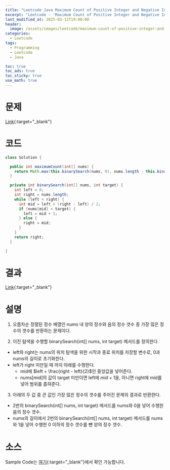 ```yaml
---
title: "Leetcode Java Maximum Count of Positive Integer and Negative Integer"
excerpt: "Leetcode - 'Maximum Count of Positive Integer and Negative Integer' 문제 Java 풀이"
last_modified_at: 2025-03-12T19:00:00
header:
  image: /assets/images/leetcode/maximum-count-of-positive-integer-and-negative-integer.png
categories:
  - Leetcode
tags:
  - Programming
  - Leetcode
  - Java

toc: true
toc_ads: true
toc_sticky: true
use_math: true
---
```

# 문제
[Link](https://leetcode.com/problems/maximum-count-of-positive-integer-and-negative-integer/){:target="_blank"}

# 코드
```java
class Solution {

  public int maximumCount(int[] nums) {
    return Math.max(this.binarySearch(nums, 0), nums.length - this.binarySearch(nums, 1));
  }

  private int binarySearch(int[] nums, int target) {
    int left = 0;
    int right = nums.length;
    while (left < right) {
      int mid = left + (right - left) / 2;
      if (nums[mid] < target) {
        left = mid + 1;
      } else {
        right = mid;
      }
    }
    return right;
  }

}
```

# 결과
[Link](https://leetcode.com/problems/number-of-substrings-containing-all-three-characters/submissions/1570090687/){:target="_blank"}

# 설명
1. 오름차순 정렬된 정수 배열인 nums 내 양의 정수와 음의 정수 갯수 중 가장 많은 정수의 갯수를 반환하는 문제이다.

2. 이진 탐색을 수행할 binarySearch(int[] nums, int target) 메서드를 정의한다.
- left와 right는 nums의 위치 탐색을 위한 시작과 종료 위치를 저장할 변수로, 0과 nums의 길이로 초기화한다.
- left가 right 미만일 때 까지 아래를 수행한다.
  - mid에 $left + \frac{right - left}{2}$인 중앙값을 넣어준다.
  - nums[mid]의 값이 target 미만이면 left에 $mid + 1$을, 아니면 right에 mid를 넣어 범위를 좁혀준다.

3. 아래의 두 값 중 큰 값인 가장 많은 정수의 갯수를 주어진 문제의 결과로 반환한다.
- 2번의 binarySearch(int[] nums, int target) 메서드를 nums와 0을 넣어 수행한 음의 정수 갯수.
- nums의 길이에서 2번의 binarySearch(int[] nums, int target) 메서드를 nums와 1을 넣어 수행한 0 이하의 정수 갯수를 뺀 양의 정수 갯수.

# 소스
Sample Code는 [여기](https://github.com/GracefulSoul/leetcode/blob/master/src/main/java/gracefulsoul/problems/MaximumCountOfPositiveIntegerAndNegativeInteger.java){:target="_blank"}에서 확인 가능합니다.
